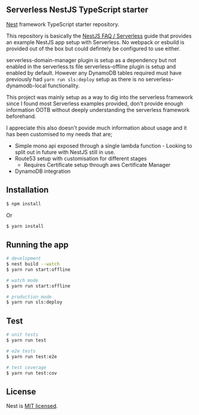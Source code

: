 ## Serverless NestJS TypeScript starter


[Nest](https://github.com/nestjs/nest) framework TypeScript starter repository.

This repository is basically the [NestJS FAQ / Serverless](https://docs.nestjs.com/faq/serverless) guide that provides an example NestJS app setup with Serverless. No webpack or esbuild is provided out of the box but could defintely be configured to use either.

serverless-domain-manager plugin is setup as a dependency but not enabled in the serverless.ts file
serverless-offline plugin is setup and enabled by default. However any DynamoDB tables required must have previously had ```yarn run sls:deploy``` setup as there is no serverless-dynamodb-local functionality.

This project was mainly setup as a way to dig into the serverless framework since I found most Serverless examples provided, don't provide enough information OOTB without deeply understanding the serverless framework beforehand. 

I appreciate this also doesn't povide much information about usage and it has been customised to my needs that are;

* Simple mono api exposed through a single lambda function - Looking to split out in future with NestJS still in use.
* Route53 setup with customisation for different stages
  * Requires Certificate setup through aws Certificate Manager
* DynamoDB integration

## Installation

```bash
$ npm install
```
Or

```bash
$ yarn install
```

## Running the app

```bash
# development
$ nest build --watch
$ yarn run start:offline

# watch mode
$ yarn run start:offline

# production mode
$ yarn run sls:deploy
```

## Test

```bash
# unit tests
$ yarn run test

# e2e tests
$ yarn run test:e2e

# test coverage
$ yarn run test:cov
```

## License

Nest is [MIT licensed](LICENSE).
